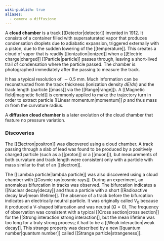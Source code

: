 ```yaml
---
wiki-publish: true
aliases:
  - camera a diffusione
---
```

A **cloud chamber** is a track [[Detector|detector]] invented in 1912. It consists of a container filled with supersaturated vapor that produces condensation droplets due to adiabatic expansion, triggered externally with a piston, due to the sudden lowering of the [[temperature]]. This creates a cloud of vapor that is readily [[ionization|ionized]] when a [[Electric charge|charged]] [[Particle|particle]] passes through, leaving a short-lived trail of condensation where the particle passed. The chamber is photographed immediately after the passing to measure the track.

It has a typical resolution of $\sim 0.5$ mm. Much information can be reconstructed from the track thickness (ionization density $dE/dx$) and the track length (particle [[mass]] via the [[Range|range]]). A [[Magnetic field|magnetic field]] is commonly applied to make the trajectory turn in order to extract particle [[Linear momentum|momentum]] $p$ and thus mass $m$ from the curvature radius.

A **diffusion cloud chamber** is a later evolution of the cloud chamber that feature no pressure variation.
### Discoveries  
The [[Electron|positron]] was discovered using a cloud chamber. A track passing through a slab of lead was found to be produced by a positively charged particle (such as a [[proton]] or a [[muon]]), but measurements of both curvature and track length were consistent only with a particle with mass similar to that of an [[electron]].

The [[Lambda particle|lambda particle]] was also discovered using a cloud chamber with [[Cosmic ray|cosmic rays]]. During an experiment, an anomalous bifurcation in tracks was observed. The bifurcation indicates a [[Nuclear decay|decay]] and thus a particle with a short [[Radioactive decay law|mean lifetime]]. The absence of a track before the bifurcation indicates an electrically neutral particle. It was originally called $V_{0}$ because it produced a V-shaped bifurcation and was neutral ($Q=0$). The frequency of observation was consistent with a typical [[Cross section|cross section]] for the [[Strong interaction|strong interaction]], but the mean lifetime was too long for a truly strong process; it had to be a [[Weak interaction|weak decay]]. This strange property was described by a new [[quantum number|quantum number]] called [[Strange particle|strangeness]].